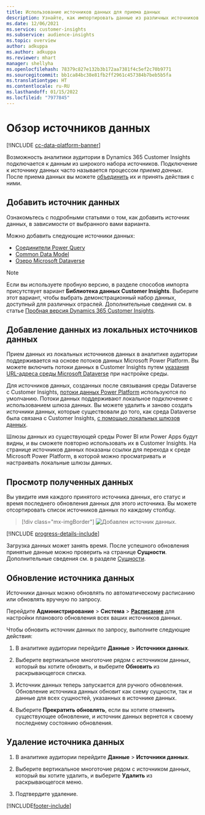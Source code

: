 ```yaml
---
title: Использование источников данных для приема данных
description: Узнайте, как импортировать данные из различных источников.
ms.date: 12/06/2021
ms.service: customer-insights
ms.subservice: audience-insights
ms.topic: overview
author: adkuppa
ms.author: adkuppa
ms.reviewer: mhart
manager: shellyha
ms.openlocfilehash: 78379c827e132b3b172aa7381f4c5ef2c70b9771
ms.sourcegitcommit: bb1ca84bc38e81fb2ff2961c457384b7beb5b5fa
ms.translationtype: HT
ms.contentlocale: ru-RU
ms.lasthandoff: 01/15/2022
ms.locfileid: "7977845"
---
```

# <a name="data-sources-overview"></a>Обзор источников данных

[!INCLUDE [cc-data-platform-banner](../includes/cc-data-platform-banner.md)]

Возможность аналитики аудитории в Dynamics 365 Customer Insights подключается к данным из широкого набора источников. Подключение к источнику данных часто называется процессом *приема данных*. После приема данных вы можете [объединить](data-unification.md) их и принять действия с ними.

## <a name="add-a-data-source"></a>Добавить источник данных

Ознакомьтесь с подробными статьями о том, как добавить источник данных, в зависимости от выбранного вами варианта.

Можно добавить следующие источники данных:

- [Соединители Power Query](connect-power-query.md)
- [Common Data Model](connect-common-data-model.md)
- [Озеро Microsoft Dataverse](connect-dataverse-managed-lake.md)

> [!NOTE]
> Если вы используете пробную версию, в разделе способов импорта присутствует вариант **Библиотека данных Customer Insights**. Выберите этот вариант, чтобы выбрать демонстрационный набор данных, доступный для различных отраслей. Дополнительные сведения см. в статье [Пробная версия Dynamics 365 Customer Insights](../trial-signup.md).

## <a name="add-data-from-on-premises-data-sources"></a>Добавление данных из локальных источников данных

Прием данных из локальных источников данных в аналитике аудитории поддерживается на основе потоков данных Microsoft Power Platform. Вы можете включить потоки данных в Customer Insights путем [указания URL-адреса среды Microsoft Dataverse](create-environment.md) при настройке среды.

Для источников данных, созданных после связывания среды Dataverse с Customer Insights, [потоки данных Power Platform](/power-query/dataflows/overview-dataflows-across-power-platform-dynamics-365) используются по умолчанию. Потоки данных поддерживают локальное подключение с использованием шлюза данных. Вы можете удалить и заново создать источники данных, которые существовали до того, как среда Dataverse была связана с Customer Insights, [с помощью локальных шлюзов данных](/data-integration/gateway/service-gateway-app).

Шлюзы данных из существующей среды Power BI или Power Apps будут видны, и вы сможете повторно использовать их в Customer Insights. На странице источников данных показаны ссылки для перехода к среде Microsoft Power Platform, в которой можно просматривать и настраивать локальные шлюзы данных.

## <a name="review-ingested-data"></a>Просмотр полученных данных

Вы увидите имя каждого принятого источника данных, его статус и время последнего обновления данных для этого источника. Вы можете отсортировать список источников данных по каждому столбцу.

> [!div class="mx-imgBorder"]
> ![Добавлен источник данных.](media/configure-data-datasource-added.png "Добавлен источник данных")

[!INCLUDE [progress-details-include](../includes/progress-details-pane.md)]

Загрузка данных может занять время. После успешного обновления принятые данные можно проверить на странице **Сущности**. Дополнительные сведения см. в разделе [Сущности](entities.md).

## <a name="refresh-a-data-source"></a>Обновление источника данных

Источники данных можно обновлять по автоматическому расписанию или обновлять вручную по запросу. 

Перейдите **Администрирование** > **Система** > [**Расписание**](system.md#schedule-tab) для настройки планового обновления всех ваших источников данных.

Чтобы обновить источник данных по запросу, выполните следующие действия:

1. В аналитике аудитории перейдите **Данные** > **Источники данных**.

2. Выберите вертикальное многоточие рядом с источником данных, который вы хотите обновить, и выберите **Обновить** из раскрывающегося списка.

3. Источник данных теперь запускается для ручного обновления. Обновление источника данных обновит как схему сущности, так и данные для всех сущностей, указанных в источнике данных.

4. Выберите **Прекратить обновлять**, если вы хотите отменить существующее обновление, и источник данных вернется к своему последнему состоянию обновления.

## <a name="delete-a-data-source"></a>Удаление источника данных

1. В аналитике аудитории перейдите **Данные** > **Источники данных**.

2. Выберите вертикальное многоточие рядом с источником данных, который вы хотите удалить, и выберите **Удалить** из раскрывающегося меню.

3. Подтвердите удаление.


[!INCLUDE[footer-include](../includes/footer-banner.md)]
